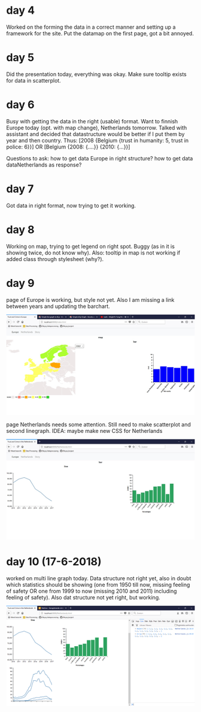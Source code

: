 # day 4

Worked on the forming the data in a correct manner and setting up a framework for the site.
Put the datamap on the first page, got a bit annoyed.

# day 5

Did the presentation today, everything was okay. Make sure tooltip exists for data in scatterplot.

# day 6

Busy with getting the data in the right (usable) format. Want to finnish Europe today (opt. with map change), Netherlands tomorrow. Talked with assistant and decided that datastructure would be better if I put them by year and then country.
Thus: [2008 {Belgium {trust in humanity: 5, trust in police: 6}}]
OR [Belgium {2008: {....}} {2010: {...}}]

Questions to ask: how to get data Europe in right structure? how to get data dataNetherlands as response?

# day 7

Got data in right format, now trying to get it working.

# day 8

Working on map, trying to get legend on right spot. Buggy (as in it is showing twice, do not know why).
Also: tooltip in map is not working if added class through stylesheet (why?).

# day 9

page of Europe is working, but style not yet. Also I am missing a link between years and updating the barchart.

![processOne](doc/process2.jpeg)

page Netherlands needs some attention. Still need to make scatterplot and second linegraph.
IDEA: maybe make new CSS for Netherlands

![processTwo](doc/process1.jpg)

# day 10 (17-6-2018)

worked on multi line graph today. Data structure not right yet, also in doubt which statistics
should be showing (one from 1950 till now, missing feeling of safety OR one from 1999 to now (missing 2010 and 2011) including feeling of safety). Also dat structure not yet right, but working. 

![processSunday](doc/176.png)
